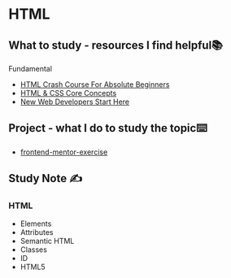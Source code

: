 # HTML

## What to study - resources I find helpful📚

Fundamental
- [HTML Crash Course For Absolute Beginners](https://www.youtube.com/watch?v=UB1O30fR-EE&list=PLillGF-RfqbZTASqIqdvm1R5mLrQq79CU&index=1)
- [HTML & CSS Core Concepts](https://www.youtube.com/watch?v=c0kfcP_nD9E&list=PL4-IK0AVhVjP27yZLwW-gkPggRps0CCnP)
- [New Web Developers Start Here](https://www.youtube.com/playlist?list=PLZlA0Gpn_vH9xx-RRVNG187ETT2ekWFsq)

## Project  - what I do to study the topic⌨️

- [frontend-mentor-exercise](https://github.com/erinchocolate/frontend-mentor-exercise)

## Study Note ✍️

### HTML

- Elements
- Attributes
- Semantic HTML
- Classes
- ID
- HTML5

